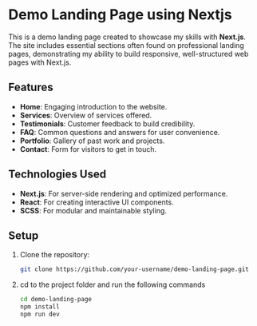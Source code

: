 # Demo Landing Page using Nextjs

This is a demo landing page created to showcase my skills with **Next.js**. The site includes essential sections often found on professional landing pages, demonstrating my ability to build responsive, well-structured web pages with Next.js.

## Features

- **Home**: Engaging introduction to the website.
- **Services**: Overview of services offered.
- **Testimonials**: Customer feedback to build credibility.
- **FAQ**: Common questions and answers for user convenience.
- **Portfolio**: Gallery of past work and projects.
- **Contact**: Form for visitors to get in touch.

## Technologies Used

- **Next.js**: For server-side rendering and optimized performance.
- **React**: For creating interactive UI components.
- **SCSS**: For modular and maintainable styling.

## Setup

1. Clone the repository:
   ```bash
   git clone https://github.com/your-username/demo-landing-page.git
2. cd to the project folder and run the following commands
   ```bash
   cd demo-landing-page
   npm install
   npm run dev


